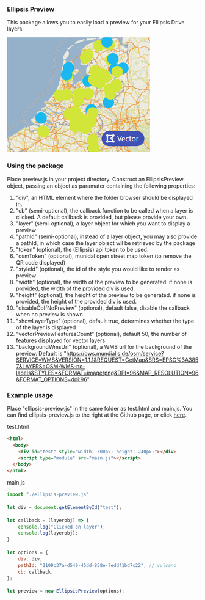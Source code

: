 ### Ellipsis Preview

This package allows you to easily load a preview for your Ellipsis Drive layers.

![Ellipsis Preview example](img/preview_example.png "Ellipsis Preview example")


### Using the package

Place preview.js in your project directory. Construct an EllipsisPreview object, passing an object as paramater containing the following properties:

1. "div", an HTML element where the folder browser should be displayed in.
2. "cb" (semi-optional), the callback function to be called when a layer is clicked. A default callback is provided, but please provide your own.
3. "layer" (semi-optional), a layer object for which you want to display a preview
4. "pathId" (semi-optional), instead of a layer object, you may also provide a pathId, in which case the layer object wil be retrieved by the package
5. "token" (optional), the (Ellipsis) api token to be used.
6. "osmToken" (optional), munidal open street map token (to remove the QR code displayed)
7. "styleId" (optional), the id of the style you would like to render as preview
8. "width" (optional), the width of the preview to be generated. if none is provided, the width of the provided div is used.
9. "height" (optional), the height of the preview to be generated. if none is provided, the height of the provided div is used.
10. "disableCbIfNoPreview" (optional), default false, disable the callback when no preview is shown
11. "showLayerType" (optional), default true, determines whether the type of the layer is displayed
12. "vectorPreviewFeaturesCount" (optional),  default 50, the number of features displayed for vector layers
13. "backgroundWmsUrl" (optional), a WMS url for the background of the preview. Default is "https://ows.mundialis.de/osm/service?SERVICE=WMS&VERSION=1.1.1&REQUEST=GetMap&SRS=EPSG%3A3857&LAYERS=OSM-WMS-no-labels&STYLES=&FORMAT=image/png&DPI=96&MAP_RESOLUTION=96&FORMAT_OPTIONS=dpi:96".
### Example usage
Place "ellipsis-preview.js" in the same folder as test.html and main.js. You can find ellipsis-preview.js to the right at the Github page, or click [here](https://github.com/ellipsis-drive/preview-package/releases/).

test.html

```html
<html>
  <body>
    <div id="test" style="width: 300px; height: 240px;"></div>
    <script type="module" src="main.js"></script>
  </body>
</html>
```

main.js
```javascript
import "./ellipsis-preview.js"

let div = document.getElementById("test");

let callback = (layerobj) => {
    console.log("Clicked on layer");
    console.log(layerobj);
}

let options = {
    div: div,
    pathId: "2109c37a-d549-45dd-858e-7eddf1bd7c22", // vulcano
    cb: callback,
};

let preview = new EllipsisPreview(options);
```